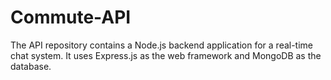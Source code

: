 # Commute-API
The API repository contains a Node.js backend application for a real-time chat system. It uses Express.js as the web framework and MongoDB as the database.
